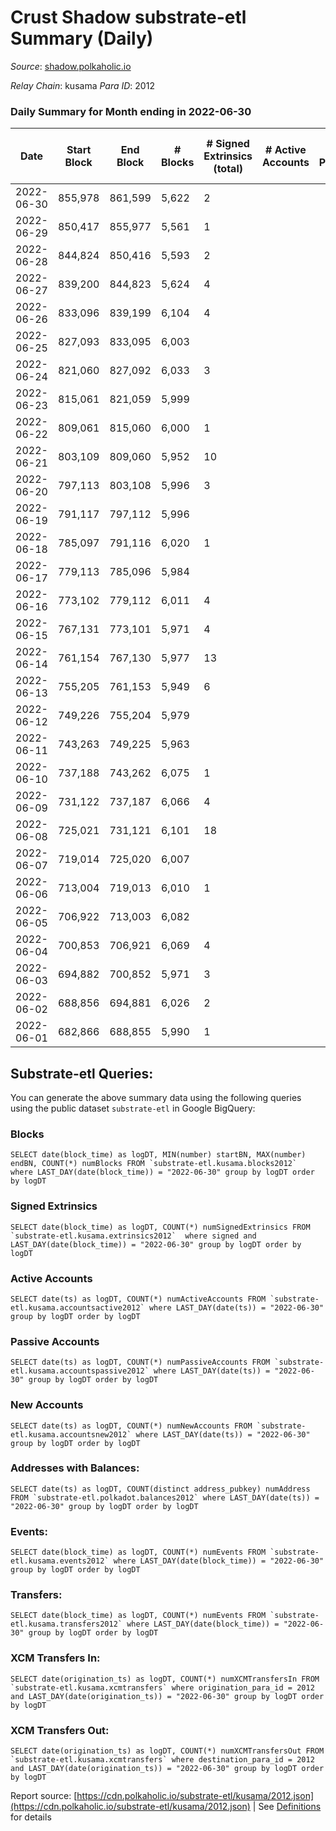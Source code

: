 # Crust Shadow substrate-etl Summary (Daily)

_Source_: [shadow.polkaholic.io](https://shadow.polkaholic.io)

*Relay Chain*: kusama
*Para ID*: 2012



### Daily Summary for Month ending in 2022-06-30


| Date | Start Block | End Block | # Blocks | # Signed Extrinsics (total) | # Active Accounts | # Passive | # New | # Addresses with Balances | # Events | # Transfers | # XCM Transfers In | # XCM Transfers Out | Issues | 
| ---- | ----------- | --------- | -------- | --------------------------- | ----------------- | --------- | ----- | ------------------------- | -------- | ----------- | ------------------ | ------------------- | ------ |
| 2022-06-30 | 855,978 | 861,599 | 5,622 | 2 |  |  |  | 1,430 | 11,263 | 2 ($219.98) | 1 ($4.15) | 2 ($219.98) |  |
| 2022-06-29 | 850,417 | 855,977 | 5,561 | 1 |  |  |  | 1,430 | 11,136 | 1 ($0.94) | 2 ($74.92) |   |  |
| 2022-06-28 | 844,824 | 850,416 | 5,593 | 2 |  |  |  | 1,431 | 11,211 | 2 ($1.97) | 3 ($421.89) | 1 ($0.04) |  |
| 2022-06-27 | 839,200 | 844,823 | 5,624 | 4 |  |  |  | 1,430 | 11,287 | 4 ($168.81) | 4 ($242.37) | 2 ($168.81) |  |
| 2022-06-26 | 833,096 | 839,199 | 6,104 | 4 |  |  |  | 1,430 | 12,236 | 3 ($0.07) | 1 ($290.36) | 1 ($0.02) |  |
| 2022-06-25 | 827,093 | 833,095 | 6,003 |  |  |  |  | 1,429 | 12,025 |   | 5 ($524.53) |   |  |
| 2022-06-24 | 821,060 | 827,092 | 6,033 | 3 |  |  |  | 1,428 | 12,086 | 1 (-) | 1 ($135.04) |   |  |
| 2022-06-23 | 815,061 | 821,059 | 5,999 |  |  |  |  | 1,427 | 12,001 |   |   |   |  |
| 2022-06-22 | 809,061 | 815,060 | 6,000 | 1 |  |  |  | 1,427 | 12,023 | 1 ($96.47) | 4 ($169.30) | 1 ($96.47) |  |
| 2022-06-21 | 803,109 | 809,060 | 5,952 | 10 |  |  |  | 1,426 | 11,966 | 3 ($14.99) | 1 ($0.98) | 2 ($14.98) |  |
| 2022-06-20 | 797,113 | 803,108 | 5,996 | 3 |  |  |  | 1,425 | 12,023 | 1 ($0.05) | 4 ($224.01) |   |  |
| 2022-06-19 | 791,117 | 797,112 | 5,996 |  |  |  |  | 1,424 | 11,994 |   |   |   |  |
| 2022-06-18 | 785,097 | 791,116 | 6,020 | 1 |  |  |  | 1,424 | 12,048 | 1 ($1.01) |   | 1 ($1.01) |  |
| 2022-06-17 | 779,113 | 785,096 | 5,984 |  |  |  |  | 1,424 | 11,970 |   |   |   |  |
| 2022-06-16 | 773,102 | 779,112 | 6,011 | 4 |  |  |  | 1,424 | 12,060 |   |   |   |  |
| 2022-06-15 | 767,131 | 773,101 | 5,971 | 4 |  |  |  | 1,424 | 14,549 | 1,293 ($53,276.11) |   | 1 ($4.73) |  |
| 2022-06-14 | 761,154 | 767,130 | 5,977 | 13 |  |  |  | 1,422 | 12,036 | 3 ($6.85) | 2 ($0.01) |   |  |
| 2022-06-13 | 755,205 | 761,153 | 5,949 | 6 |  |  |  | 1,419 | 11,929 |   | 1 ($1.01) |   |  |
| 2022-06-12 | 749,226 | 755,204 | 5,979 |  |  |  |  | 1,418 | 11,964 |   | 1 ($0.01) |   |  |
| 2022-06-11 | 743,263 | 749,225 | 5,963 |  |  |  |  | 1,417 | 11,931 |   | 1 ($4.92) |   |  |
| 2022-06-10 | 737,188 | 743,262 | 6,075 | 1 |  |  |  | 1,417 | 12,159 | 1 ($0.02) |   | 1 ($0.02) |  |
| 2022-06-09 | 731,122 | 737,187 | 6,066 | 4 |  |  |  | 1,417 | 12,159 |   | 1 ($1.76) |   |  |
| 2022-06-08 | 725,021 | 731,121 | 6,101 | 18 |  |  |  | 1,416 | 12,314 |   | 2 ($18.74) | 1 ($1.15) |  |
| 2022-06-07 | 719,014 | 725,020 | 6,007 |  |  |  |  | 1,414 | 12,024 |   | 2 ($1,328.04) |   |  |
| 2022-06-06 | 713,004 | 719,013 | 6,010 | 1 |  |  |  | 1,413 | 12,035 |   | 2 ($121.04) | 1 ($0.12) |  |
| 2022-06-05 | 706,922 | 713,003 | 6,082 |  |  |  |  | 1,413 | 12,171 |   | 1 ($0.12) |   |  |
| 2022-06-04 | 700,853 | 706,921 | 6,069 | 4 |  |  |  | 1,412 | 12,171 | 1 ($115.65) |   | 1 ($2.22) |  |
| 2022-06-03 | 694,882 | 700,852 | 5,971 | 3 |  |  |  | 1,411 | 11,981 |   | 6 ($467.92) | 1 ($75.17) |  |
| 2022-06-02 | 688,856 | 694,881 | 6,026 | 2 |  |  |  | 1,409 | 12,070 |   | 1 ($11.75) | 1 ($11.66) |  |
| 2022-06-01 | 682,866 | 688,855 | 5,990 | 1 |  |  |  | 1,409 | 11,992 | 1 ($0.12) | 1 ($1,564.65) |   |  |

## Substrate-etl Queries:
You can generate the above summary data using the following queries using the public dataset `substrate-etl` in Google BigQuery:


### Blocks
```
SELECT date(block_time) as logDT, MIN(number) startBN, MAX(number) endBN, COUNT(*) numBlocks FROM `substrate-etl.kusama.blocks2012`  where LAST_DAY(date(block_time)) = "2022-06-30" group by logDT order by logDT
```


### Signed Extrinsics
```
SELECT date(block_time) as logDT, COUNT(*) numSignedExtrinsics FROM `substrate-etl.kusama.extrinsics2012`  where signed and LAST_DAY(date(block_time)) = "2022-06-30" group by logDT order by logDT
```


### Active Accounts
```
SELECT date(ts) as logDT, COUNT(*) numActiveAccounts FROM `substrate-etl.kusama.accountsactive2012` where LAST_DAY(date(ts)) = "2022-06-30" group by logDT order by logDT
```


### Passive Accounts
```
SELECT date(ts) as logDT, COUNT(*) numPassiveAccounts FROM `substrate-etl.kusama.accountspassive2012` where LAST_DAY(date(ts)) = "2022-06-30" group by logDT order by logDT
```


### New Accounts
```
SELECT date(ts) as logDT, COUNT(*) numNewAccounts FROM `substrate-etl.kusama.accountsnew2012` where LAST_DAY(date(ts)) = "2022-06-30" group by logDT order by logDT
```


### Addresses with Balances:
```
SELECT date(ts) as logDT, COUNT(distinct address_pubkey) numAddress FROM `substrate-etl.polkadot.balances2012` where LAST_DAY(date(ts)) = "2022-06-30" group by logDT order by logDT
```


### Events:
```
SELECT date(block_time) as logDT, COUNT(*) numEvents FROM `substrate-etl.kusama.events2012` where LAST_DAY(date(block_time)) = "2022-06-30" group by logDT order by logDT
```


### Transfers:
```
SELECT date(block_time) as logDT, COUNT(*) numEvents FROM `substrate-etl.kusama.transfers2012` where LAST_DAY(date(block_time)) = "2022-06-30" group by logDT order by logDT
```


### XCM Transfers In:
```
SELECT date(origination_ts) as logDT, COUNT(*) numXCMTransfersIn FROM `substrate-etl.kusama.xcmtransfers` where origination_para_id = 2012 and LAST_DAY(date(origination_ts)) = "2022-06-30" group by logDT order by logDT
```


### XCM Transfers Out:
```
SELECT date(origination_ts) as logDT, COUNT(*) numXCMTransfersOut FROM `substrate-etl.kusama.xcmtransfers` where destination_para_id = 2012 and LAST_DAY(date(origination_ts)) = "2022-06-30" group by logDT order by logDT
```



Report source: [https://cdn.polkaholic.io/substrate-etl/kusama/2012.json](https://cdn.polkaholic.io/substrate-etl/kusama/2012.json) | See [Definitions](/DEFINITIONS.md) for details
